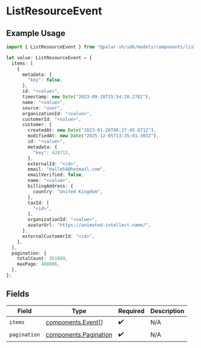 # ListResourceEvent

## Example Usage

```typescript
import { ListResourceEvent } from "@polar-sh/sdk/models/components/listresourceevent.js";

let value: ListResourceEvent = {
  items: [
    {
      metadata: {
        "key": false,
      },
      id: "<value>",
      timestamp: new Date("2023-09-20T15:54:20.278Z"),
      name: "<value>",
      source: "user",
      organizationId: "<value>",
      customerId: "<value>",
      customer: {
        createdAt: new Date("2023-01-26T06:27:45.871Z"),
        modifiedAt: new Date("2025-12-05T13:35:01.303Z"),
        id: "<value>",
        metadata: {
          "key": 428712,
        },
        externalId: "<id>",
        email: "Halle54@hotmail.com",
        emailVerified: false,
        name: "<value>",
        billingAddress: {
          country: "United Kingdom",
        },
        taxId: [
          "<id>",
        ],
        organizationId: "<value>",
        avatarUrl: "https://animated-intellect.name/",
      },
      externalCustomerId: "<id>",
    },
  ],
  pagination: {
    totalCount: 351869,
    maxPage: 488006,
  },
};
```

## Fields

| Field                                                          | Type                                                           | Required                                                       | Description                                                    |
| -------------------------------------------------------------- | -------------------------------------------------------------- | -------------------------------------------------------------- | -------------------------------------------------------------- |
| `items`                                                        | [components.Event](../../models/components/event.md)[]         | :heavy_check_mark:                                             | N/A                                                            |
| `pagination`                                                   | [components.Pagination](../../models/components/pagination.md) | :heavy_check_mark:                                             | N/A                                                            |